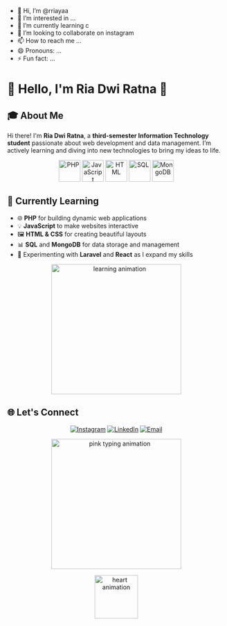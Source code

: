 - 👋 Hi, I’m @rriayaa
- 👀 I’m interested in ...
- 🌱 I’m currently learning c
- 💞️ I’m looking to collaborate on instagram
- 📫 How to reach me ...
- 😄 Pronouns: ...
- ⚡ Fun fact: ...

<!---
rriayaa/rriayaa is a ✨ special ✨ repository because its `README.md` (this file) appears on your GitHub profile.
You can click the Preview link to take a look at your changes.
--->


# 🌸 Hello, I'm Ria Dwi Ratna 🌸

## 🎓 **About Me**
Hi there! I'm **Ria Dwi Ratna**, a **third-semester Information Technology student** passionate about web development and data management. I’m actively learning and diving into new technologies to bring my ideas to life.

<p align="center">
  <img src="https://img.icons8.com/color/48/000000/php.png" alt="PHP" width="50" height="50"/>
  <img src="https://img.icons8.com/color/48/000000/javascript.png" alt="JavaScript" width="50" height="50"/>
  <img src="https://img.icons8.com/color/48/000000/html-5.png" alt="HTML" width="50" height="50"/>
  <img src="https://img.icons8.com/color/48/000000/sql.png" alt="SQL" width="50" height="50"/>
  <img src="https://img.icons8.com/color/48/000000/mongodb.png" alt="MongoDB" width="50" height="50"/>
</p>

## 🌱 **Currently Learning**

- 🌐 **PHP** for building dynamic web applications
- 💡 **JavaScript** to make websites interactive
- 🖼️ **HTML & CSS** for creating beautiful layouts
- 📊 **SQL** and **MongoDB** for data storage and management
- 🚀 Experimenting with **Laravel** and **React** as I expand my skills

<p align="center">
  <img src="https://media.giphy.com/media/xT9IgzoKnwFNmISR8I/giphy.gif" alt="learning animation" width="300"/>
</p>

## 🌐 **Let's Connect**

<p align="center">
  <a href="https://instagram.com/yourusername"><img src="https://img.shields.io/badge/-Instagram-E4405F?style=flat-square&logo=Instagram&logoColor=white" alt="Instagram"></a>
  <a href="https://linkedin.com/in/yourusername"><img src="https://img.shields.io/badge/-LinkedIn-0077B5?style=flat-square&logo=LinkedIn&logoColor=white" alt="LinkedIn"></a>
  <a href="mailto:youremail@example.com"><img src="https://img.shields.io/badge/-Email-D14836?style=flat-square&logo=Gmail&logoColor=white" alt="Email"></a>
</p>

<p align="center">
  <img src="https://media.giphy.com/media/3o7btN8zXlIu3tTQ7S/giphy.gif" alt="pink typing animation" width="300"/>
</p>

<p align="center">
  <img src="https://media.giphy.com/media/l41YtZOb9EUABnuqA/giphy.gif" alt="heart animation" width="100"/>
</p>



